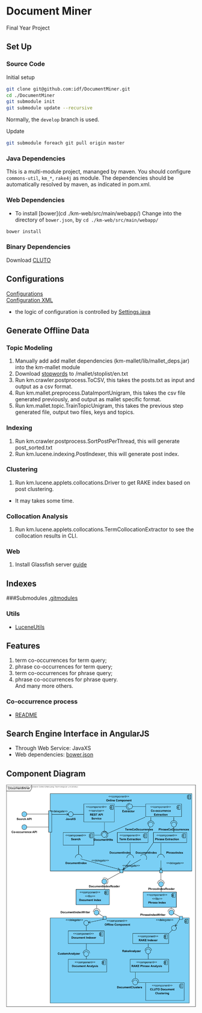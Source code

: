 Document Miner
=============

Final Year Project

## Set Up
### Source Code 
Initial setup
```bash
git clone git@github.com:idf/DocumentMiner.git
cd ./DocumentMiner
git submodule init
git submodule update --recursive 
```
Normally, the `develop` branch is used.  

Update 
```bash
git submodule foreach git pull origin master
```

### Java Dependencies
This is a multi-module project, mananged by maven. You should configure `commons-util`, `km_*`, `rake4j` as module. The dependencies should be automatically resolved by maven, as indicated in pom.xml. 

### Web Dependencies 
* To install [bower](cd ./km-web/src/main/webapp/)
Change into the  directory of `bower.json`, by `cd ./km-web/src/main/webapp/`
```bash
bower install
```

### Binary Dependencies
Download [CLUTO](http://glaros.dtc.umn.edu/gkhome/cluto/cluto/download)

## Configurations
[Configurations](https://github.com/idf/DocumentMiner/blob/develop/km-common/src/main/java/km/common/Config.java)  
[Configuration XML](https://github.com/idf/DocumentMiner/blob/develop/km-common/src/main/resources/settings.xml)
* the logic of configuration is controlled by [Settings.java](https://github.com/idf/DocumentMiner/blob/develop/km-common/src/main/java/km/common/Settings.java)

## Generate Offline Data 
### Topic Modeling 
1. Manually add add mallet dependencies (km-mallet/lib/mallet_deps.jar) into the km-mallet module
1. Download [stopwords](http://www.lextek.com/manuals/onix/stopwords2.html) to /mallet/stoplist/en.txt
1. Run km.crawler.postprocess.ToCSV, this takes the posts.txt as input and output as a csv format.
1. Run km.mallet.preprocess.DataImportUnigram, this takes the csv file generated previously, and output as mallet specific format.
1. Run km.mallet.topic.TrainTopicUnigram, this takes the previous step generated file, output two files, keys and topics.

### Indexing
1. Run km.crawler.postprocess.SortPostPerThread, this will generate post_sorted.txt
1. Run km.lucene.indexing.PostIndexer, this will generate post index.

### Clustering
1. Run km.lucene.applets.collocations.Driver to get RAKE index based on post clustering. 
* It may takes some time.

### Collocation Analysis
1. Run km.lucene.applets.collocations.TermCollocationExtractor to see the collocation results in CLI.

### Web
1. Install Glassfish server [guide](http://docs.oracle.com/cd/E26576_01/doc.312/e24935/installing.htm#GSING00025)


## Indexes
###Submodules
[.gitmodules](https://github.com/idf/DocumentMiner/blob/develop/.gitmodules)  

### Utils
* [LuceneUtils](https://github.com/idf/DocumentMiner/blob/develop/km-lucene/src/main/java/util/LuceneUtils.java)

## Features
1. term co-occurrences for term query;
1. phrase co-occurrences for term query;
1. term co-occurrences for phrase query;
1. phrase co-occurrences for phrase query.  
And many more others.

### Co-occurrence process
* [README](https://github.com/idf/DocumentMiner/blob/develop/km-lucene/src/main/java/km/lucene/applets/collocations)

## Search Engine Interface in AngularJS
* Through Web Service: JavaXS
* Web dependencies: [bower.json](https://github.com/idf/DocumentMiner/blob/develop/km-web/src/main/webapp/bower.json)

## Component Diagram
![](/img/DocumentMinerComponent.png) 


